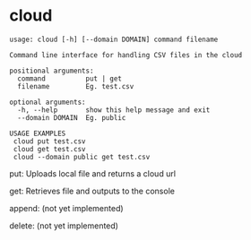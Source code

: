# cloud

```
usage: cloud [-h] [--domain DOMAIN] command filename

Command line interface for handling CSV files in the cloud

positional arguments:
  command          put | get
  filename         Eg. test.csv

optional arguments:
  -h, --help       show this help message and exit
  --domain DOMAIN  Eg. public

USAGE EXAMPLES 
 cloud put test.csv 
 cloud get test.csv 
 cloud --domain public get test.csv
```


put: Uploads local file and returns a cloud url

get: Retrieves file and outputs to the console

append: (not yet implemented)

delete: (not yet implemented)
